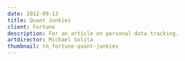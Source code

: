 ```yaml
---
date: 2012-09-13
title: Quant Junkies
client: Fortune
description: For an article on personal data tracking.
artdirector: Michael Solita
thumbnail: tn_fortune-quant-junkies
---
```


<img srcset="/img/fortune-quant-junkies-1x.png 1x, /img/fortune-quant-junkies-2x.png 2x">
